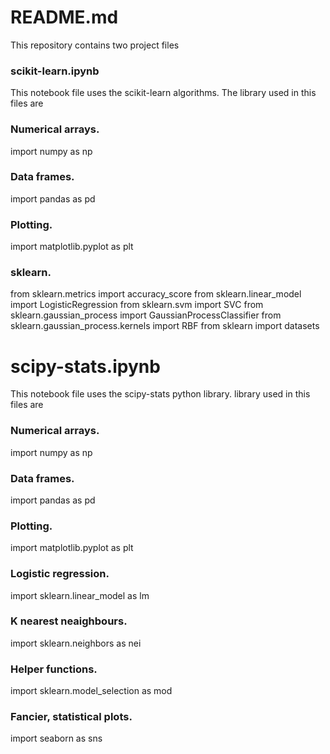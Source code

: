 # README.md 

This repository contains two project files

### scikit-learn.ipynb

This notebook file uses the  scikit-learn algorithms.
The library used in this files are

### Numerical arrays.
import numpy as np

### Data frames.
import pandas as pd

### Plotting.
import matplotlib.pyplot as plt

### sklearn.
from sklearn.metrics import accuracy_score
from sklearn.linear_model import LogisticRegression
from sklearn.svm import SVC
from sklearn.gaussian_process import GaussianProcessClassifier
from sklearn.gaussian_process.kernels import RBF
from sklearn import datasets

# scipy-stats.ipynb

This notebook file uses the  scipy-stats python library.
library used in this files are


### Numerical arrays.
import numpy as np

### Data frames.
import pandas as pd

### Plotting.
import matplotlib.pyplot as plt

### Logistic regression.
import sklearn.linear_model as lm

### K nearest neaighbours.
import sklearn.neighbors as nei

### Helper functions.
import sklearn.model_selection as mod

### Fancier, statistical plots.
import seaborn as sns